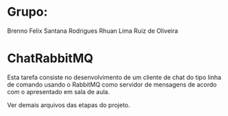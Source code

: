 # Grupo:
Brenno Felix Santana Rodrigues
Rhuan Lima Ruiz de Oliveira

# ChatRabbitMQ

Esta tarefa consiste no desenvolvimento de um cliente de chat do tipo linha de comando usando o RabbitMQ como servidor de mensagens de acordo com o apresentado em sala de aula.

Ver demais arquivos das etapas do projeto.
